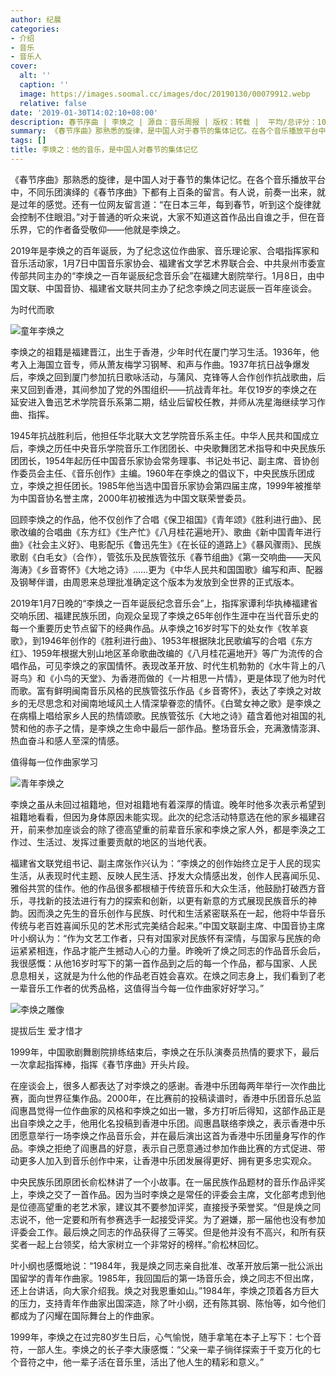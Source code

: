 ```yaml
---
author: 纪晨
categories:
- 介绍
- 音乐
- 音乐人
cover:
  alt: ''
  caption: ''
  image: https://images.soomal.cc/images/doc/20190130/00079912.webp
  relative: false
date: '2019-01-30T14:02:10+08:00'
description: 春节序曲 | 李焕之 | 源自：音乐周报 | 版权：转载 |  平均/总评分：10.00/60
summary: 《春节序曲》那熟悉的旋律，是中国人对于春节的集体记忆。在各个音乐播放平台中，不同乐团演绎的《春节序曲》下都有上百条的留言。有人说，前奏一出来，就是过年的感觉。还有一位网友留言道：“在日本三年，每到春节，听到这个旋律就会控制不住眼泪。”
tags: []
title: 李焕之：他的音乐，是中国人对春节的集体记忆
---
```


《春节序曲》那熟悉的旋律，是中国人对于春节的集体记忆。在各个音乐播放平台中，不同乐团演绎的《春节序曲》下都有上百条的留言。有人说，前奏一出来，就是过年的感觉。还有一位网友留言道：“在日本三年，每到春节，听到这个旋律就会控制不住眼泪。”对于普通的听众来说，大家不知道这首作品出自谁之手，但在音乐界，它的作者备受敬仰――他就是李焕之。

2019年是李焕之的百年诞辰，为了纪念这位作曲家、音乐理论家、合唱指挥家和音乐活动家，1月7日中国音乐家协会、福建省文学艺术界联合会、中共泉州市委宣传部共同主办的“李焕之一百年诞辰纪念音乐会”在福建大剧院举行。1月8日，由中国文联、中国音协、福建省文联共同主办了纪念李焕之同志诞辰一百年座谈会。

为时代而歌

![童年李焕之](https://images.soomal.cc/images/doc/20190130/00079910_01.webp)





李焕之的祖籍是福建晋江，出生于香港，少年时代在厦门学习生活。1936年，他考入上海国立音专，师从萧友梅学习钢琴、和声与作曲。1937年抗日战争爆发后，李焕之回到厦门参加抗日歌咏活动，与蒲风、克锋等人合作创作抗战歌曲，后来又回到香港，其间参加了党的外围组织――抗战青年社。年仅19岁的李焕之在延安进入鲁迅艺术学院音乐系第二期，结业后留校任教，并师从冼星海继续学习作曲、指挥。

1945年抗战胜利后，他担任华北联大文艺学院音乐系主任。中华人民共和国成立后，李焕之历任中央音乐学院音乐工作团团长、中央歌舞团艺术指导和中央民族乐团团长，1954年起历任中国音乐家协会常务理事、书记处书记、副主席、音协创作委员会主任、《音乐创作》主编。1960年在李焕之的倡议下，中央民族乐团成立，李焕之担任团长。1985年他当选中国音乐家协会第四届主席，1999年被推举为中国音协名誉主席，2000年初被推选为中国文联荣誉委员。

回顾李焕之的作品，他不仅创作了合唱《保卫祖国》《青年颂》《胜利进行曲》、民歌改编的合唱曲《东方红》《生产忙》《八月桂花遍地开》、歌曲《新中国青年进行曲》《社会主义好》、电影配乐《鲁迅先生》《在长征的道路上》《暴风骤雨》、民族歌剧《白毛女》（合作），管弦乐及民族管弦乐《春节组曲》《第一交响曲――天风海涛》《乡音寄怀》《大地之诗》……更为《中华人民共和国国歌》编写和声、配器及钢琴伴谱，由周恩来总理批准确定这个版本为发放到全世界的正式版本。

2019年1月7日晚的“李焕之一百年诞辰纪念音乐会”上，指挥家谭利华执棒福建省交响乐团、福建民族乐团，向观众呈现了李焕之65年创作生涯中在当代音乐史的每一个重要历史节点留下的经典作品。从李焕之16岁时写下的处女作《牧羊哀歌》，到1946年创作的《胜利进行曲》、1953年根据陕北民歌编写的合唱《东方红》、1959年根据大别山地区革命歌曲改编的《八月桂花遍地开》等广为流传的合唱作品，可见李焕之的家国情怀。表现改革开放、时代生机勃勃的《水牛背上的八哥鸟》和《小鸟的天堂》、为香港而做的《一片相思一片情》，更是体现了他为时代而歌。富有鲜明闽南音乐风格的民族管弦乐作品《乡音寄怀》，表达了李焕之对故乡的无尽思念和对闽南地域风土人情深挚眷恋的情怀。《白鹭女神之歌》是李焕之在病榻上唱给家乡人民的热情颂歌。民族管弦乐《大地之诗》蕴含着他对祖国的礼赞和他的赤子之情，是李焕之生命中最后一部作品。整场音乐会，充满激情澎湃、热血奋斗和感人至深的情感。

值得每一位作曲家学习

![青年李焕之](https://images.soomal.cc/images/doc/20190130/00079911_01.webp)





李焕之虽从未回过祖籍地，但对祖籍地有着深厚的情谊。晚年时他多次表示希望到祖籍地看看，但因为身体原因未能实现。此次的纪念活动特意选在他的家乡福建召开，前来参加座谈会的除了德高望重的前辈音乐家和李焕之家人外，都是李涣之工作过、生活过、发挥过重要贡献的地区的当地代表。

福建省文联党组书记、副主席张作兴认为：“李焕之的创作始终立足于人民的现实生活，从表现时代主题、反映人民生活、抒发大众情感出发，创作人民喜闻乐见、雅俗共赏的佳作。他的作品很多都根植于传统音乐和大众生活，他鼓励打破西方音乐，寻找新的技法进行有力的探索和创新，以更有新意的方式展现民族音乐的神韵。因而涣之先生的音乐创作与民族、时代和生活紧密联系在一起，他将中华音乐传统与老百姓喜闻乐见的艺术形式完美结合起来。”中国文联副主席、中国音协主席叶小纲认为：“作为文艺工作者，只有对国家对民族怀有深情，与国家与民族的命运紧紧相连，作品才能产生撼动人心的力量。昨晚听了焕之同志的作品音乐会后，我很感慨：从他16岁时写下的第一首作品到之后的每一个作品，都与国家、人民息息相关，这就是为什么他的作品老百姓会喜欢。在焕之同志身上，我们看到了老一辈音乐工作者的优秀品格，这值得当今每一位作曲家好好学习。”

![李焕之雕像](https://images.soomal.cc/images/doc/20190130/00079912.webp)





提拔后生 爱才惜才

1999年，中国歌剧舞剧院排练结束后，李焕之在乐队演奏员热情的要求下，最后一次拿起指挥棒，指挥《春节序曲》开头片段。

在座谈会上，很多人都表达了对李焕之的感谢。香港中乐团每两年举行一次作曲比赛，面向世界征集作品。2000年，在比赛前的投稿读谱时，香港中乐团音乐总监阎惠昌觉得一位作曲家的风格和李焕之如出一辙，多方打听后得知，这部作品正是出自李焕之之手，他用化名投稿到香港中乐团。阎惠昌联络李焕之，表示香港中乐团愿意举行一场李焕之作品音乐会，并在最后演出这首为香港中乐团量身写作的作品。李焕之拒绝了阎惠昌的好意，表示自己愿意通过参加作曲比赛的方式促进、带动更多人加入到音乐创作中来，让香港中乐团发展得更好、拥有更多忠实观众。

中央民族乐团原团长俞松林讲了一个小故事。在一届民族作品题材的音乐作品评奖上，李焕之交了一首作品。因为当时李焕之是常任的评委会主席，文化部考虑到他是位德高望重的老艺术家，建议其不要参加评奖，直接授予荣誉奖。“但是焕之同志说不，他一定要和所有参赛选手一起接受评奖。为了避嫌，那一届他也没有参加评委会工作。最后焕之同志的作品获得了三等奖。但是他并没有不高兴，和所有获奖者一起上台领奖，给大家树立一个非常好的榜样。”俞松林回忆。

叶小纲也感慨地说：“1984年，我是焕之同志亲自批准、改革开放后第一批公派出国留学的青年作曲家。1985年，我回国后的第一场音乐会，焕之同志不但出席，还上台讲话，向大家介绍我。焕之对我恩重如山。”1984年，李焕之顶着各方巨大的压力，支持青年作曲家出国深造，除了叶小纲，还有陈其钢、陈怡等，如今他们都成为了闪耀在国际舞台上的作曲家。

1999年，李焕之在过完80岁生日后，心气愉悦，随手拿笔在本子上写下：七个音符，一部人生。李焕之的长子李大康感慨：“父亲一辈子徜徉探索于千变万化的七个音符之中，他一辈子活在音乐里，活出了他人生的精彩和意义。”